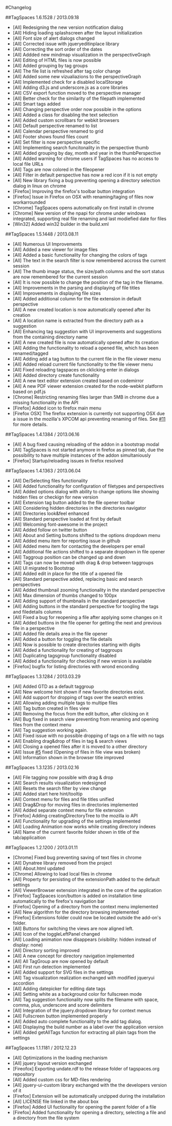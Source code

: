 #Changelog

##TagSpaces 1.6.1528 / 2013.09.18
- [All] Redesigning the new version notification dialog
- [All] Hiding loading splashscreen after the layout initialization
- [All] Font size of alert dialogs changed
- [All] Corrected issue with jqueryeditinplace library
- [All] Correcting the sort order of the dates
- [All] Addded new mindmap visualization in the perspectiveGraph
- [All] Editing of HTML files is now possible
- [All] Added grouping by tag groups
- [All] The file list is refreshed after tag color change
- [All] Added some new vizualiazions to the perspectiveGraph
- [All] Implemented check for a disabled localStorage
- [All] Adding d3.js and underscore.js as a core libraries
- [All] CSV export function moved to the perspective manager
- [All] Better check for the similarity of the filepath implemented
- [All] Smart tags added
- [All] Changing perspective order now possible in the options
- [All] Added a class for disabling the text selection
- [All] Added custom scrollbars for webkit browsers
- [All] Default perspective renamed to list
- [All] Calendar perspective renamed to grid
- [All] Footer shows found files count
- [All] Set filter is now perspective specific
- [All] Implementing search funcitonality in the perspective thumb
- [All] Added grouping by day, month and year in the thumbPerspective
- [All] Added warning for chrome users if TagSpaces has no access to local file URLs
- [All] Tags are now colored in the fileopener
- [All] Filter in default perspective has now a red icon if it is not empty
- [All] New library fixing a bug preventing opening a directory selection dialog in linux on chrome
- [Firefox] Improving the firefox's toolbar button integration
- [Firefox] Issue in Firefox on OSX with renaming/taging of files now workarrounded
- [Chrome] TagSpaces opens automatically on first install in chrome
- [Chrome] New version of the npapi for chrome under windows integrated, supporting real file renaming and last modiefied date for files
- [Win32] Added win32 builder in the build.xml

##TagSpaces 1.5.1448 / 2013.08.11
- [All] Numerous UI Improvements
- [All] Added a new viewer for image files
- [All] Added a basic functionality for changing the colors of tags
- [All] The text in the search filter is now remembered accross the current session
- [All] The thumb image status, the size/path columns and the sort status are now remembered for the current session
- [All] It is now possible to change the position of the tag in the filename.
- [All] Improvements in the parsing and displaying of file titles
- [All] Improvements in displaying file sizes
- [All] Added additional column for the file extension in default perspective
- [All] A new created location is now automatically opened after its creation
- [All] A location name is extracted from the directory path as a suggestion
- [All] Enhancing tag suggestion with UI improvements and suggestions from the containing directory name
- [All] A new created file is now automatically opened after its creation
- [All] Adding the functionality to reload a opened file, which has been renamed/tagged
- [All] Adding add a tag button to the current file in the file viewer menu
- [All] Added reload current file functionality to the file viewer menu
- [All] Fixed reloading tagspaces on cklicking enter in dialogs
- [All] Added directory create functionality
- [All] A new text editor extension created based on codemirror
- [All] A new PDF viewer extension created for the node-webkit platform based on pdf.js
- [Chrome] Restricting renaming files larger than 5MB in chrome due a missing functionality in the API
- [Firefox] Added icon to firefox main menu
- [Firefox OSX] The firefox extension is currently not supporting OSX due a issue in the mozilla's XPCOM api preventing renaming of files. See [#11](https://github.com/uggrock/tagspaces/issues/11) for more details.   

##TagSpaces 1.4.1384 / 2013.06.16
- [All] A bug fixed causing reloading of the addon in a bootstrap modal
- [All] TagSpaces is not started anymore in firefox as pinned tab, due the possibility to have multiple instances of the addon simultaniously
- [Firefox] Startup/reloading issues in firefox resolved

##TagSpaces 1.4.1363 / 2013.06.04
- [All] De/Selecting files functionality
- [All] Added functionality for configuration of filetypes and perspectives
- [All] Added options dialog with ability to change options like showing hidden files or checkign for new version
- [All] Extension tag button added to the file opener toolbar
- [All] Considering hidden directories in the directories navigator
- [All] Directories look&feel enhanced
- [All] Standard perspective loaded at first by default
- [All] Welcoming font-awesome in the project
- [All] Added follow on twitter button
- [All] About and Setting buttons shifted to the options dropdown menu
- [All] Added menu item for reporting issue in github
- [All] Added menu item for contacting the developers per email
- [All] Additional file actions shifted to a separate dropdown in file opener
- [All] Taggroup position can be changed up and down
- [All] Tags can now be moved with drag & drop between taggroups
- [All] UI migrated to Bootstrap
- [All] Added edit in place for the title of a opened file
- [All] Standard perspective added, replacing basic and search perspectives
- [All] Added thumbnail zooming functionality in the standard perspective
- [All] Max dimension of thumbs changed to 100px
- [All] Adding support of thumbnails in the standard perspective 
- [All] Adding buttons in the standard perspective for toogling the tags and filedetails columns 
- [All] Fixed a bug for reopening a file after applying some changes on it
- [All] Added buttons in the file opener for getting the next and previous file in a perspective
- [All] Added file details area in the file opener
- [All] Added a button for toggling the file details
- [All] Now is possible to create directories starting with digits
- [All] Added a functionality for creating of taggroups
- [All] Duplicating tagsgroup functionality disabled
- [All] Added a functionality for checking if new version is available
- [Firefox] bugfix for listing directories with wrond enconding

##TagSpaces 1.3.1284 / 2013.03.29
- [All] Added GTD as a default taggroup
- [All] New welcome hint shown if new favorite directories exist.
- [All] Add support for dropping of tags over the search entries
- [All] Allowing adding multiple tags to multipe files
- [All] Tag button created in files view
- [All] Removing the focus from the edit button, after clicking on it
- [All] Bug fixed in search view preventing from renaming and opening files from the context menu
- [All] Tag suggestion working again.
- [All] Fixed issue with no possible dropping of tags on a file with no tags
- [All] Enabling drag&drop of files in tag & search views
- [All] Closing a opened files after it is moved to a other directory
- [All] Issue [#5](https://github.com/uggrock/tagspaces/issues/5) fixed (Opening of files in file view was broken)
- [All] Information shown in the browser title improved
 
##TagSpaces 1.3.1235 / 2013.02.16
- [All] File tagging now possible with drag & drop
- [All] Search results visualization redesigned
- [All] Resets the search filter by view change
- [All] Added start here hint/tooltip
- [All] Context menu for files and file titles unified
- [All] Drag&Drop for moving files in directories implemented
- [All] Added separate context menu for file extension
- [Firefox] Adding creatingDirectoryTree to the mozilla io API
- [All] Functionality for upgrading of the settings implemented
- [All] Loading Animation now works while creating directory indexes
- [All] Name of the current favorite folder shown in title of the tab/applicaition

##TagSpaces 1.2.1200 / 2013.01.11
- [Chrome] Fixed bug preventing saving of text files in chrome
- [All] Dynatree library removed from the project
- [All] About.html updated
- [Chrome] Allowing to load local files in chrome
- [All] Property for persisting of the extensionPath added to the default settings
- [All] ViewerBrowser extension integrated in the core of the application
- [Firefox] TagSpaces icon/button is added on installation time automatically to the firefox's navigation bar
- [Firefox] Opening of a directory from the context menu implemented
- [All] New algorithm for the directory browsing implemented
- [Firefox] Extensions folder could now be located outside the add-on's folder.
- [All] Buttons for switching the views are now aligned left.
- [All] Icon of the toggleLeftPanel changed
- [All] Loading animation now disappears (visibility: hidden instead of display: none)
- [All] Directory sorting improved
- [All] A new concept for directory navigation implemented
- [All] All TagGroup are now opened by default
- [All] First run detection implemented
- [All] Added support for SVG files in the settings
- [All] Tag visualization realization exchanged with modified jqueryui accordion
- [All] Adding datepicker for editing date tags
- [All] Setting white as a background color for fullscreen mode
- [All] Tag suggestion functionality now splits the filename with space, comma, plus, underscore and score delimiters
- [All] Integration of the jquery.dropdown library for context menus
- [All] Fullscreen button implemented properly
- [All] Added auto complete functionality to the add tag dialog.
- [All] Displaying the build number as a label over the application version
- [All] Added getAllTags function for extracting all plain tags from the settings

##TagSpaces 1.1.1181 / 2012.12.23
- [All] Optimizations in the loading mechanism
- [All] jquery layout version exchanged
- [Fireofox] Exporting undate.rdf to the release folder of tagspaces.org repository
- [All] Added custom css for MD-files rendering
- [All] jquery-ui-custom library exchanged with the the developers version of it
- [Firefox] Extension will be automatically unzipped during the installation
- [All] LICENSE file linked in the about box
- [Firefox] Added UI fuctionality for opening the parent folder of a file
- [Firefox] Added functionality for opening a directory, selecting a file and a directory from the file system